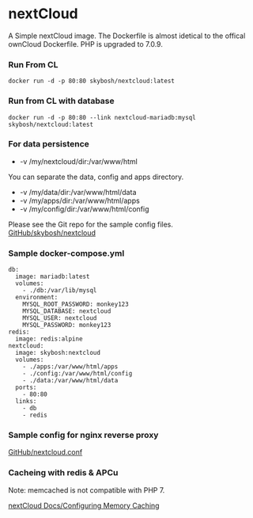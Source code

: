# nextCloud

A Simple nextCloud image. The Dockerfile is almost idetical to the offical ownCloud Dockerfile.
PHP is upgraded to 7.0.9.
### Run From CL
    docker run -d -p 80:80 skybosh/nextcloud:latest
### Run from CL with database
    docker run -d -p 80:80 --link nextcloud-mariadb:mysql skybosh/nextcloud:latest

### For data persistence 

* -v /my/nextcloud/dir:/var/www/html

You can separate the data, config and apps directory.
* -v /my/data/dir:/var/www/html/data
* -v /my/apps/dir:/var/www/html/apps
* -v /my/config/dir:/var/www/html/config

Please see the Git repo for the sample config files. 
[GitHub/skybosh/nextcloud](https://github.com/skybosh/nextcloud)
### Sample docker-compose.yml
    db:
      image: mariadb:latest
      volumes:
        - ./db:/var/lib/mysql
      environment:
        MYSQL_ROOT_PASSWORD: monkey123
        MYSQL_DATABASE: nextcloud
        MYSQL_USER: nextcloud
        MYSQL_PASSWORD: monkey123
    redis:
      image: redis:alpine
    nextcloud:
      image: skybosh:nextcloud
      volumes:
        - ./apps:/var/www/html/apps
        - ./config:/var/www/html/config
        - ./data:/var/www/html/data
      ports:
        - 80:80
      links:
        - db
        - redis

### Sample config for nginx reverse proxy

[GitHub/nextcloud.conf](https://github.com/skybosh/nextcloud/blob/master/nextcloud.conf)

### Cacheing with redis & APCu

Note: memcached is not compatible with PHP 7. 

[nextCloud Docs/Configuring Memory Caching](https://docs.nextcloud.com/server/9/admin_manual/configuration_server/caching_configuration.html?highlight=memcache)
